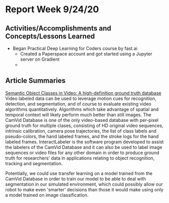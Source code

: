 # Report Week 9/24/20
## Activities/Accomplishments and Concepts/Lessons Learned
* Began Practical Deep Learning for Coders course by fast.ai
  * Created a Paperspace account and got started using a Jupyter server on Gradient
  *
## Article Summaries
[Semantic Object Classes in Video: A high-definition ground truth database](http://www0.cs.ucl.ac.uk/staff/G.Brostow/papers/Brostow_2009-PRL.pdf)
Video labeled data can be used to leverage motion cues for recognition, detection, and segmentation, and of course to evaluate existing video algorithms quantitatively. Algorithms which take advantage of spatial and temporal context will likely perform much better than still images. The CamVid Database is one of the only video-based database with per-pixel ground truth for multiple clases, consisting of HD original video sequences, intrinsic calibration, camera pose trajectories, the list of class labels and pseudo-colors, the hand labeled frames, and the stroke logs for the hand labeled frames. InteractLabeler is the software program developed to assist the labelers of the CamVid Database and it can also be used to label image sequences or video files for any other domain in order to produce ground truth for researchers' data in applications relating to object recognition, tracking and segmentation. 

Potentially, we could use transfer learning on a model trained from the CamVid Database in order to train our model to be able to deal with segmentation in our simulated environment, which could possibly allow our robot to make even 'smarter' decisions than those it would make using only a model trained on image classification.
